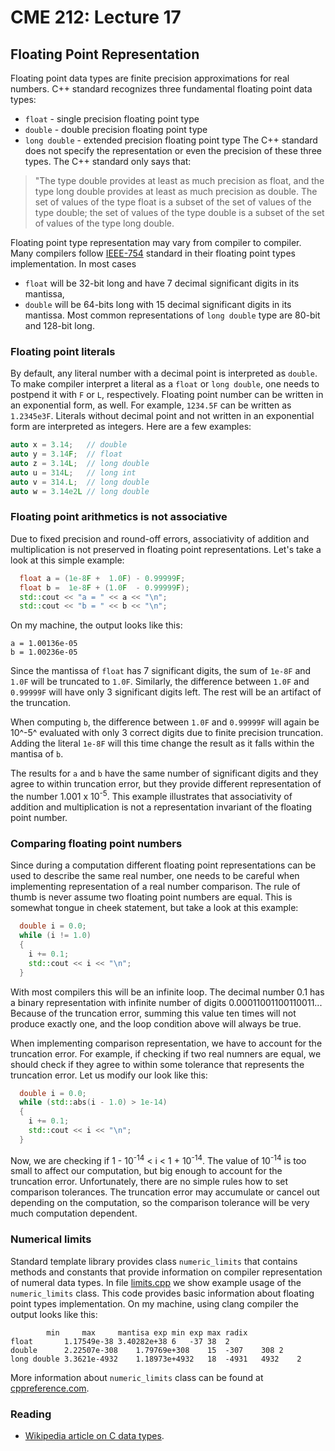 # CME 212: Lecture 17

## Floating Point Representation ##

Floating point data types are finite precision approximations
for real numbers. C++ standard recognizes three fundamental floating
point data types:
* `float` - single precision floating point type
* `double` - double precision floating point type
* `long double` - extended precision floating point type
The C++ standard does not specify the representation or even
the precision of these three types. The C++ standard only says that:
> "The type double provides at least as much precision as float, and the 
> type long double provides at least as much precision as double. The set
> of values of the type float is a subset of the set of values of the type
> double; the set of values of the type double is a subset of the set of
> values of the type long double.

Floating point type representation may vary from compiler to compiler.
Many compilers follow [IEEE-754](http://grouper.ieee.org/groups/754/index.html)
standard in their floating point types implementation. In most cases
* `float` will be 32-bit long and have 7 decimal significant digits in its mantissa,
* `double` will be 64-bits long with 15 decimal significant digits in its mantissa.
Most common representations of `long double` type are 80-bit and 128-bit long.

### Floating point literals ###

By default, any literal number with a decimal point is interpreted as `double`.
To make compiler interpret a literal as a `float` or `long double`, one needs to
postpend it with `F` or `L`, respectively. Floating point number can be written
in an exponential form, as well. For example, `1234.5F` can be written as
`1.2345e3F`. Literals without decimal point and not written in an exponential
form are interpreted as integers. Here are a few examples:
```c++
auto x = 3.14;   // double
auto y = 3.14F;  // float
auto z = 3.14L;  // long double
auto u = 314L;   // long int
auto v = 314.L;  // long double
auto w = 3.14e2L // long double
```

### Floating point arithmetics is not associative ###

Due to fixed precision and round-off errors, associativity of 
addition and multiplication is not preserved in floating point
representations. Let's take a look at this simple example:
```c++
  float a = (1e-8F +  1.0F) - 0.99999F;
  float b =  1e-8F + (1.0F  - 0.99999F);
  std::cout << "a = " << a << "\n";
  std::cout << "b = " << b << "\n";
```  
On my machine, the output looks like this:
```
a = 1.00136e-05
b = 1.00236e-05
```
Since the mantissa of `float` has 7 significant digits, the sum of `1e-8F` and
`1.0F` will be truncated to `1.0F`. Similarly, the difference between
`1.0F` and `0.99999F` will have only 3 significant digits left. The rest will
be an artifact of the truncation.

When computing `b`, the difference between `1.0F` and `0.99999F` will again be
10^-5^ evaluated with only 3 correct digits due to finite precision truncation.
Adding the literal `1e-8F` will this time change the result as it falls within
the mantisa of `b`.

The results for `a` and `b` have the same number of significant digits and
they agree to within truncation error, but they provide different
representation of the number 1.001 x 10<sup>-5</sup>. This example illustrates that
associativity of addition and multiplication is not a representation invariant
of the floating point number.

### Comparing floating point numbers ###

Since during a computation different floating point representations can be used
to describe the same real number, one needs to be careful when implementing
representation of a real number comparison. The rule of thumb is never assume two
floating point numbers are equal. This is somewhat tongue in cheek statement,
but take a look at this example:
```c++
  double i = 0.0;
  while (i != 1.0)
  {
    i += 0.1;
    std::cout << i << "\n";
  }
```
With most compilers this will be an infinite loop. The decimal number 0.1
has a binary representation with infinite number of digits 0.00011001100110011...
Because of the truncation error, summing this value ten times will not produce
exactly one, and the loop condition above will always be true.

When implementing comparison representation, we have to account for the truncation
error. For example, if checking if two real numners are equal, we should check
if they agree to within some tolerance that represents the truncation error.
Let us modify our look like this:
```c++
  double i = 0.0;
  while (std::abs(i - 1.0) > 1e-14)
  {
    i += 0.1;
    std::cout << i << "\n";
  }
```
Now, we are checking if 1 - 10<sup>-14</sup> < i < 1 + 10<sup>-14</sup>. The value of
10<sup>-14</sup> is too small to affect our computation, but big enough to
account for the truncation error. Unfortunately, there are no simple
rules how to set comparison tolerances. The truncation error may accumulate
or cancel out depending on the computation, so the comparison tolerance will
be very much computation dependent. 


### Numerical limits ###

Standard template library provides class `numeric_limits` that contains
methods and constants that provide information on compiler representation
of numeral data types. 
In file [limits.cpp](src/limits.cpp) we show example usage of the
`numeric_limits` class. This code provides basic information about
floating point types implementation. On my machine, using clang compiler
the output looks like this:
```
		min		max		mantisa	exp min	exp max	radix
float		1.17549e-38	3.40282e+38	6	-37	38	2
double		2.22507e-308	1.79769e+308	15	-307	308	2
long double	3.3621e-4932	1.18973e+4932	18	-4931	4932	2
```
More information about `numeric_limits` class can be found at
[cppreference.com](http://en.cppreference.com/w/cpp/types/numeric_limits).


### Reading ###


* [Wikipedia article on C data types](https://en.wikipedia.org/wiki/C_data_types).
